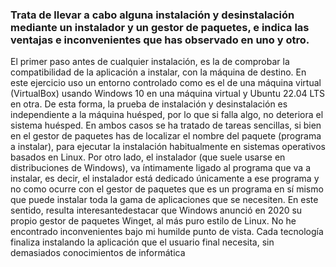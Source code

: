 ### Trata de llevar a cabo alguna instalación y desinstalación mediante un instalador y un gestor de paquetes, e indica las ventajas e inconvenientes que has observado en uno y otro.
El primer paso antes de cualquier instalación, es la de comprobar la
compatibilidad de la aplicación a instalar, con la máquina de destino. En este
ejercicio uso un entorno controlado como es el de una máquina virtual
(VirtualBox) usando Windows 10 en una máquina virtual y Ubuntu 22.04 LTS
en otra. De esta forma, la prueba de instalación y desinstalación es
independiente a la máquina huésped, por lo que si falla algo, no deteriora el
sistema huésped.
En ambos casos se ha tratado de tareas sencillas, si bien en el gestor de
paquetes has de localizar el nombre del paquete (programa a instalar), para
ejecutar la instalación habitualmente en sistemas operativos basados en
Linux.
Por otro lado, el instalador (que suele usarse en distribuciones de
Windows), va íntimamente ligado al programa que va a instalar, es decir, el
instalador está dedicado únicamente a ese programa y no como ocurre con el
gestor de paquetes que es un programa en sí mismo que puede instalar toda
la gama de aplicaciones que se necesiten. En este sentido, resulta interesantedestacar que Windows anunció en 2020 su propio gestor de paquetes Winget,
al más puro estilo de Linux.
No he encontrado inconvenientes bajo mi humilde punto de vista. Cada
tecnología finaliza instalando la aplicación que el usuario final necesita, sin
demasiados conocimientos de informática
